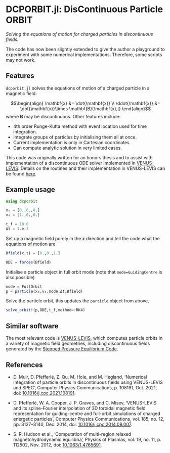 # DCPORBIT.jl: DisContinuous Particle ORBIT

_Solving the equations of motion for charged particles in discontinuous fields._

The code has now been slightly extended to give the author a playground to experiment with some numerical implementations. Therefore, some scripts may not work.

## Features

`dcporbit.jl` solves the equations of motion of a charged particle in a magnetic field:

$$\begin{align} 
    \mathbf{x}          &= \dot{\mathbf{x}} \\
    \ddot{\mathbf{x}}   &= \dot{\mathbf{x}}\times \mathbf{B}(\mathbf{x},t)
\end{align}$$
where $\mathbf{B}$ may be discontinuous. Other features include:
- 4th order Runge-Kutta method with event location used for time integration.
- Integrate groups of particles by initialising them all at once.
- Current implementation is only in Cartesian coordinates.
- Can compute analytic solution in very limited cases.

This code was originally written for an honors thesis and to assist with implementation of a discontinuous ODE solver implemented in [VENUS-LEVIS](https://doi.org/10.1016/j.cpc.2014.08.007). Details on the routines and their implementation in VENUS-LEVIS can be found [here](https://doi.org/10.1016/j.cpc.2021.108191).


## Example usage

```julia
using dcporbit
```

```julia
x₀ = [0.,0.,0.]
v₀ = [1.,0.,0.]

t_f = 10.0
Δt = 1.e-3
```

Set up a magnetic field purely in the $\mathbf{z}$ direction and tell the code what the equations of motion are
```julia
Bfield(x,t) = [0.,0.,1.]

ODE = forces(Bfield)
```

Initialise a particle object in full orbit mode (note that `mode=GuidingCentre` is also possible)
```julia
mode = FullOrbit
p = particle(x₀,v₀,mode,Δt,Bfield)
```
Solve the particle orbit, this updates the `particle` object from above,
```julia
solve_orbit!(p,ODE,t_f,method=:RK4)
```



## Similar software

The most relevant code is [VENUS-LEVIS](https://doi.org/10.1016/j.cpc.2014.08.007), which computes particle orbits in a variety of magnetic field geometries, including discontinuous fields generated by the [Stepped Pressure Equilibrium Code](https://doi.org/10.1063/1.4765691).



## References


- D. Muir, D. Pfefferlé, Z. Qu, M. Hole, and M. Hegland, ‘Numerical integration of particle orbits in discontinuous fields using VENUS-LEVIS and SPEC’, Computer Physics Communications, p. 108191, Oct. 2021, doi: [10.1016/j.cpc.2021.108191](https://www.sciencedirect.com/science/article/pii/S0010465521003039).

- D. Pfefferlé, W. A. Cooper, J. P. Graves, and C. Misev, ‘VENUS-LEVIS and its spline-Fourier interpolation of 3D toroidal magnetic field representation for guiding-centre and full-orbit simulations of charged energetic particles’, Computer Physics Communications, vol. 185, no. 12, pp. 3127–3140, Dec. 2014, doi: [10.1016/j.cpc.2014.08.007](http://www.sciencedirect.com/science/article/pii/S0010465514002744).

- S. R. Hudson et al., ‘Computation of multi-region relaxed magnetohydrodynamic equilibria’, Physics of Plasmas, vol. 19, no. 11, p. 112502, Nov. 2012, doi: [10.1063/1.4765691](http://aip.scitation.org/doi/10.1063/1.4765691).